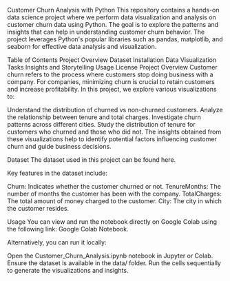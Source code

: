 Customer Churn Analysis with Python
This repository contains a hands-on data science project where we perform data visualization and analysis on customer churn data using Python. The goal is to explore the patterns and insights that can help in understanding customer churn behavior. The project leverages Python's popular libraries such as pandas, matplotlib, and seaborn for effective data analysis and visualization.

Table of Contents
Project Overview
Dataset
Installation
Data Visualization Tasks
Insights and Storytelling
Usage
License
Project Overview
Customer churn refers to the process where customers stop doing business with a company. For companies, minimizing churn is crucial to retain customers and increase profitability. In this project, we explore various visualizations to:

Understand the distribution of churned vs non-churned customers.
Analyze the relationship between tenure and total charges.
Investigate churn patterns across different cities.
Study the distribution of tenure for customers who churned and those who did not.
The insights obtained from these visualizations help to identify potential factors influencing customer churn and guide business decisions.

Dataset
The dataset used in this project can be found here.

Key features in the dataset include:

Churn: Indicates whether the customer churned or not.
TenureMonths: The number of months the customer has been with the company.
TotalCharges: The total amount of money charged to the customer.
City: The city in which the customer resides.

Usage
You can view and run the notebook directly on Google Colab using the following link: Google Colab Notebook.

Alternatively, you can run it locally:

Open the Customer_Churn_Analysis.ipynb notebook in Jupyter or Colab.
Ensure the dataset is available in the data/ folder.
Run the cells sequentially to generate the visualizations and insights.
